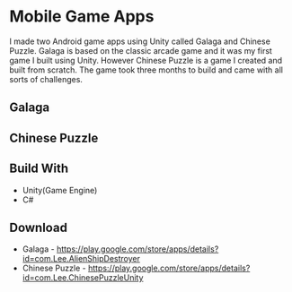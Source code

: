 # Mobile Game Apps
I made two Android game apps using Unity called Galaga and Chinese Puzzle. Galaga is based on the classic arcade game and it was my first game I built using Unity. However Chinese Puzzle is a game I created and built from scratch. The game took three months to build and came with all sorts of challenges.

## Galaga

## Chinese Puzzle

## Build With
* Unity(Game Engine)
* C#

## Download
* Galaga - https://play.google.com/store/apps/details?id=com.Lee.AlienShipDestroyer
* Chinese Puzzle - https://play.google.com/store/apps/details?id=com.Lee.ChinesePuzzleUnity
